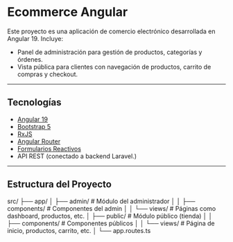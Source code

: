 # Ecommerce Angular

Este proyecto es una aplicación de comercio electrónico desarrollada en Angular 19. Incluye:

- Panel de administración para gestión de productos, categorías y órdenes.
- Vista pública para clientes con navegación de productos, carrito de compras y checkout.

---

## Tecnologías

- [Angular 19](https://angular.io/)
- [Bootstrap 5](https://getbootstrap.com/)
- [RxJS](https://rxjs.dev/)
- [Angular Router](https://angular.io/guide/router)
- [Formularios Reactivos](https://angular.io/guide/reactive-forms)
- API REST (conectado a backend Laravel.)

---

## Estructura del Proyecto

src/
├── app/
│ ├── admin/ # Módulo del administrador
│ │ ├── components/ # Componentes del admin
│ │ └── views/ # Páginas como dashboard, productos, etc.
│ ├── public/ # Módulo público (tienda)
│ │ ├── components/ # Componentes públicos
│ │ └── views/ # Página de inicio, productos, carrito, etc.
│ └── app.routes.ts